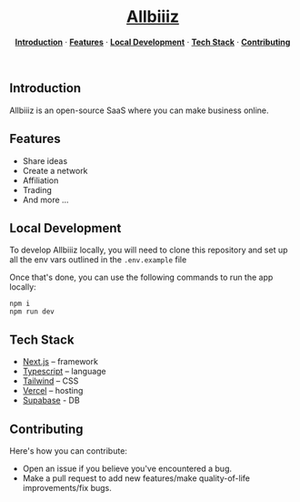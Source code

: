<a href="https://allbiiiz.com">
  <h1 align="center">Allbiiiz</h1>
</a>

<p align="center">
  <a href="#introduction"><strong>Introduction</strong></a> ·
  <a href="#features"><strong>Features</strong></a> ·
  <a href="#local-development"><strong>Local Development</strong></a> ·
  <a href="#tech-stack"><strong>Tech Stack</strong></a> ·
  <a href="#contributing"><strong>Contributing</strong></a>
</p>
<br/>

## Introduction

Allbiiiz is an open-source SaaS where you can make business online.

## Features

- Share ideas
- Create a network
- Affiliation
- Trading
- And more ...

## Local Development

To develop Allbiiiz locally, you will need to clone this repository and set up all the env vars outlined in the `.env.example` file

Once that's done, you can use the following commands to run the app locally:

```
npm i
npm run dev
```

## Tech Stack

- [Next.js](https://nextjs.org/) – framework
- [Typescript](https://www.typescriptlang.org/) – language
- [Tailwind](https://tailwindcss.com/) – CSS
- [Vercel](https://vercel.com/) – hosting
- [Supabase](https://supabase.com/) - DB

## Contributing

Here's how you can contribute:

- Open an issue if you believe you've encountered a bug.
- Make a pull request to add new features/make quality-of-life improvements/fix bugs.
